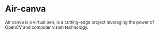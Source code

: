 # Air-canva
Air canva is a virtual pen, is a cutting-edge project leveraging the power of OpenCV and computer vision technology.
